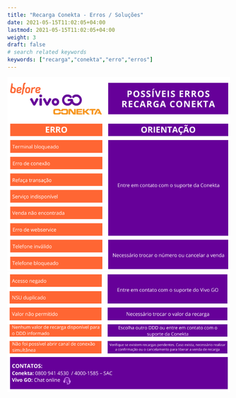 ```yaml
---
title: "Recarga Conekta - Erros / Soluções"
date: 2021-05-15T11:02:05+04:00
lastmod: 2021-05-15T11:02:05+04:00
weight: 3
draft: false
# search related keywords
keywords: ["recarga","conekta","erro","erros"]
---
```



![image example](conektaerros1.png "Erros e Soluções")
![image example](conektaerros2.png "Erros e Soluções")
